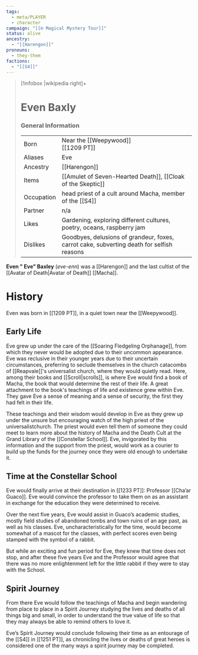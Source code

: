 ```yaml
---
tags:
  - meta/PLAYER
  - character
campaign: "[[⍟ Magical Mystery Tour]]"
status: alive
ancestry:
  - "[[Harengon]]"
pronouns:
  - they-them
factions:
  - "[[S4]]"
---
```

>[!infobox |wikipedia right]+
># Even Baxly
>### General Information
>| | |
>| --- | --- |
>| Born | Near the [[Weepywood]]<br>[[1209 PT]]
>| Aliases | Eve |
>| Ancestry | [[Harengon]] |
>| Items | [[Amulet of Seven-Hearted Death]], [[Cloak of the Skeptic]] |
>| Occupation | head priest of a cult around Macha, member of the [[S4]] |
>| Partner | n/a |
>| Likes | Gardening, exploring different cultures, poetry, oceans, raspberry jam |
>| Dislikes | Goodbyes, delusions of grandeur, foxes, carrot cake, subverting death for selfish reasons |

**Even " Eve" Baxley** (*eve-enn*) was a [[Harengon]] and the last cultist of the [[Avatar of Death|Avatar of Death]] [[Macha]]. 

# History
Even was born in [[1209 PT]], in a quiet town near the [[Weepywood]]. 

## Early Life
Eve grew up under the care of the [[Soaring Fledgeling Orphanage]], from which they never would be adopted due to their uncommon appearance. Eve was reclusive in their younger years due to their uncertain circumstances, preferring to seclude themselves in the church catacombs of [[Reapvale]]'s universalist church, where they would quietly read. Here, among their books and [[Scroll|scrolls]], is where Eve would find a book of Macha, the book that would determine the rest of their life. A great attachment to the book's teachings of life and existence grew within Eve. They gave Eve a sense of meaning and a sense of security, the first they had felt in their life.

These teachings and their wisdom would develop in Eve as they grew up under the unsure but encouraging watch of the high priest of the universalistchurch. The priest would even tell them of someone they could meet to learn more about the history of Macha and the Death Cult at the Grand Library of the [[Constellar School]]. Eve, invigorated by this information and the support from the priest, would work as a courier to build up the funds for the journey once they were old enough to undertake it. 

## Time at the Constellar School
Eve would finally arrive at their destination in [[1233 PT]]: Professor [[Cha’ar Guaco]]. Eve would convince the professor to take them on as an assistant in exchange for the education they were determined to receive. 

Over the next five years, Eve would assist in Guaco’s academic studies, mostly field studies of abandoned tombs and town ruins of an age past, as well as his classes. Eve, uncharacteristically for the time, would become somewhat of a mascot for the classes, with perfect scores even being stamped with the symbol of a rabbit. 

But while an exciting and fun period for Eve, they knew that time does not stop, and after these five years Eve and the Professor would agree that there was no more enlightenment left for the little rabbit if they were to stay with the School. 
## Spirit Journey
From there Eve would follow the teachings of Macha and begin wandering from place to place in a Spirit Journey studying the lives and deaths of all things big and small, in order to understand the true value of life so that they may always be able to remind others to love it. 

Eve’s Spirit Journey would conclude following their time as an entourage of the [[S4]] in [[1251 PT]], as chronicling the lives or deaths of great heroes is considered one of the many ways a spirit journey may be completed.